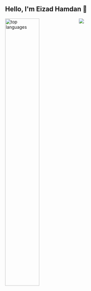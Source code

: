 ## Hello, I'm Eizad Hamdan 👋

<img alt="top languages" align="left" width="47%" src="https://github-readme-stats.vercel.app/api/top-langs/?username=eizadhamdan&hide_progress=true"/>
<a href="https://visitcount.itsvg.in">
  <img src="https://visitcount.itsvg.in/api?id=eizadhamdan&label=Profile%20Views&color=1&icon=9&pretty=false" />
</a>
